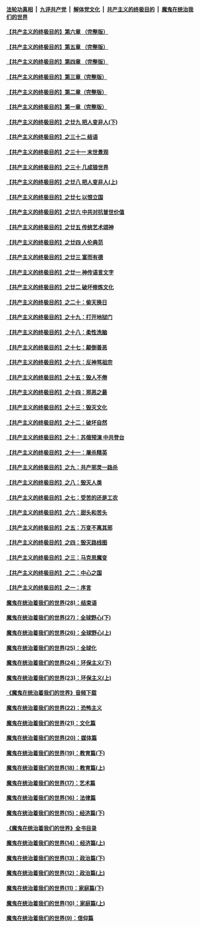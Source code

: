 

####  [法轮功真相](../../../../basic/blob/master/README.md?t=04281331) &nbsp;|&nbsp; [九评共产党](../../../../9ping.md/blob/master/README.md?t=04281331) &nbsp;|&nbsp; [解体党文化](../../../../jtdwh.md/blob/master/README.md?t=04281331)  &nbsp;|&nbsp; [共产主义的终极目的](../../../../gczydzjmd.md/blob/master/README.md?t=04281331) &nbsp;|&nbsp; [魔鬼在统治我们的世界](../../../../mgztzwmdsj.md/blob/master/README.md?t=04281331) 

#### [【共产主义的终极目的】第六章 （完整版）](../pages/nsc422/n11428913.md?t=04281331) 

#### [【共产主义的终极目的】第五章 （完整版）](../pages/nsc422/n11428912.md?t=04281331) 

#### [【共产主义的终极目的】第四章 （完整版）](../pages/nsc422/n11428907.md?t=04281331) 

#### [【共产主义的终极目的】第三章（完整版）](../pages/nsc422/n11428848.md?t=04281331) 

#### [【共产主义的终极目的】第二章（完整版）](../pages/nsc422/n11428831.md?t=04281331) 

#### [【共产主义的终极目的】第一章（完整版）](../pages/nsc422/n11417651.md?t=04281331) 

#### [【共产主义的终极目的】之廿九 把人变非人(下)](../pages/nsc422/n11344140.md?t=04281331) 

#### [【共产主义的终极目的】之三十二 结语](../pages/nsc422/n11360535.md?t=04281331) 

#### [【共产主义的终极目的】之三十一 末世景观](../pages/nsc422/n11351129.md?t=04281331) 

#### [【共产主义的终极目的】之三十 几成狼世界](../pages/nsc422/n11348280.md?t=04281331) 

#### [【共产主义的终极目的】之廿八 把人变非人(上)](../pages/nsc422/n11340492.md?t=04281331) 

#### [【共产主义的终极目的】之廿七 以恨立国](../pages/nsc422/n11336944.md?t=04281331) 

#### [【共产主义的终极目的】之廿六 中共对抗普世价值](../pages/nsc422/n11324785.md?t=04281331) 

#### [【共产主义的终极目的】之廿五 传统艺术颂神](../pages/nsc422/n11296396.md?t=04281331) 

#### [【共产主义的终极目的】之廿四 人伦典范](../pages/nsc422/n11296397.md?t=04281331) 

#### [【共产主义的终极目的】之廿三 富而有德](../pages/nsc422/n11283598.md?t=04281331) 

#### [【共产主义的终极目的】之廿一 神传语言文字](../pages/nsc422/n11263265.md?t=04281331) 

#### [【共产主义的终极目的】之廿二 破坏修炼文化](../pages/nsc422/n11245728.md?t=04281331) 

#### [【共产主义的终极目的】之二十：偷天换日](../pages/nsc422/n11238846.md?t=04281331) 

#### [【共产主义的终极目的】之十九：打开地狱门](../pages/nsc422/n11206376.md?t=04281331) 

#### [【共产主义的终极目的】之十八：柔性洗脑](../pages/nsc422/n11199994.md?t=04281331) 

#### [【共产主义的终极目的】之十七：颠倒善恶](../pages/nsc422/n11179782.md?t=04281331) 

#### [【共产主义的终极目的】之十六：反神骂祖宗](../pages/nsc422/n11166798.md?t=04281331) 

#### [【共产主义的终极目的】之十五：毁人不倦](../pages/nsc422/n11166792.md?t=04281331) 

#### [【共产主义的终极目的】之十四：邪恶之最](../pages/nsc422/n11150249.md?t=04281331) 

#### [【共产主义的终极目的】之十三：毁灭文化](../pages/nsc422/n11135227.md?t=04281331) 

#### [【共产主义的终极目的】之十二：破坏自然](../pages/nsc422/n11135214.md?t=04281331) 

#### [【共产主义的终极目的】之十：苏俄预演 中共登台](../pages/nsc422/n11118424.md?t=04281331) 

#### [【共产主义的终极目的】之十一：屠杀精英](../pages/nsc422/n11118442.md?t=04281331) 

#### [【共产主义的终极目的】之九：共产邪灵一路杀](../pages/nsc422/n11114139.md?t=04281331) 

#### [【共产主义的终极目的】之八：毁灭人类](../pages/nsc422/n11108503.md?t=04281331) 

#### [【共产主义的终极目的】之七：受苦的还是工农](../pages/nsc422/n11101809.md?t=04281331) 

#### [【共产主义的终极目的】之六：甜头和苦头](../pages/nsc422/n11096971.md?t=04281331) 

#### [【共产主义的终极目的】之五：万变不离其邪](../pages/nsc422/n11091285.md?t=04281331) 

#### [【共产主义的终极目的】之四：毁灭路线图](../pages/nsc422/n11086284.md?t=04281331) 

#### [【共产主义的终极目的】之三：马克思魔变](../pages/nsc422/n11061941.md?t=04281331) 

#### [【共产主义的终极目的】之二：中心之国](../pages/nsc422/n11047728.md?t=04281331) 

#### [【共产主义的终极目的】之一：序言](../pages/nsc422/n11086077.md?t=04281331) 

#### [魔鬼在统治着我们的世界(28)：结束语](../pages/nsc422/n10936246.md?t=04281331) 

#### [魔鬼在统治着我们的世界(27)：全球野心(下)](../pages/nsc422/n10928319.md?t=04281331) 

#### [魔鬼在统治着我们的世界(26)：全球野心(上)](../pages/nsc422/n10900318.md?t=04281331) 

#### [魔鬼在统治着我们的世界(25)：全球化](../pages/nsc422/n10788205.md?t=04281331) 

#### [魔鬼在统治着我们的世界(24)：环保主义(下)](../pages/nsc422/n10695307.md?t=04281331) 

#### [魔鬼在统治着我们的世界(23)：环保主义(上)](../pages/nsc422/n10688613.md?t=04281331) 

#### [《魔鬼在统治着我们的世界》音频下载](../pages/nsc422/n10635553.md?t=04281331) 

#### [魔鬼在统治着我们的世界(22)：恐怖主义](../pages/nsc422/n10614727.md?t=04281331) 

#### [魔鬼在统治着我们的世界(21)：文化篇](../pages/nsc422/n10597706.md?t=04281331) 

#### [魔鬼在统治着我们的世界(20)：媒体篇](../pages/nsc422/n10586579.md?t=04281331) 

#### [魔鬼在统治着我们的世界(19)：教育篇(下)](../pages/nsc422/n10564808.md?t=04281331) 

#### [魔鬼在统治着我们的世界(18)：教育篇(上)](../pages/nsc422/n10526970.md?t=04281331) 

#### [魔鬼在统治着我们的世界(17)：艺术篇](../pages/nsc422/n10499093.md?t=04281331) 

#### [魔鬼在统治着我们的世界(16)：法律篇](../pages/nsc422/n10485969.md?t=04281331) 

#### [魔鬼在统治着我们的世界(15)：经济篇(下)](../pages/nsc422/n10469975.md?t=04281331) 

#### [《魔鬼在统治着我们的世界》全书目录](../pages/nsc422/n10464261.md?t=04281331) 

#### [魔鬼在统治着我们的世界(14)：经济篇(上)](../pages/nsc422/n10457370.md?t=04281331) 

#### [魔鬼在统治着我们的世界(13)：政治篇(下)](../pages/nsc422/n10448270.md?t=04281331) 

#### [魔鬼在统治着我们的世界(12)：政治篇(上)](../pages/nsc422/n10444576.md?t=04281331) 

#### [魔鬼在统治着我们的世界(11)：家庭篇(下)](../pages/nsc422/n10440961.md?t=04281331) 

#### [魔鬼在统治着我们的世界(10)：家庭篇(上)](../pages/nsc422/n10435448.md?t=04281331) 

#### [魔鬼在统治着我们的世界(9)：信仰篇](../pages/nsc422/n10432159.md?t=04281331) 


